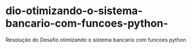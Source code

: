 # dio-otimizando-o-sistema-bancario-com-funcoes-python-
Resolução do Desafio otimizando o sistema bancario com funcoes python
